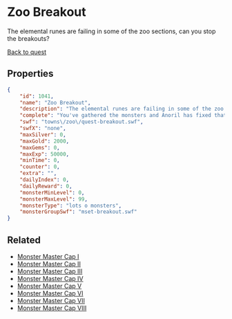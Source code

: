 # Zoo Breakout

The elemental runes are failing in some of the zoo sections, can you stop the breakouts?

[Back to quest](../quests.md)

## Properties

```json
{
    "id": 1041,
    "name": "Zoo Breakout",
    "description": "The elemental runes are failing in some of the zoo sections, can you stop the breakouts?",
    "complete": "You've gathered the monsters and Anoril has fixed that section... for now!",
    "swf": "towns\/zoo\/quest-breakout.swf",
    "swfX": "none",
    "maxSilver": 0,
    "maxGold": 2000,
    "maxGems": 0,
    "maxExp": 50000,
    "minTime": 0,
    "counter": 0,
    "extra": "",
    "dailyIndex": 0,
    "dailyReward": 0,
    "monsterMinLevel": 0,
    "monsterMaxLevel": 99,
    "monsterType": "lots o monsters",
    "monsterGroupSwf": "mset-breakout.swf"
}
```

## Related

- [Monster Master Cap I](../items/9437-monster-master-cap-i.md)
- [Monster Master Cap II](../items/9438-monster-master-cap-ii.md)
- [Monster Master Cap III](../items/9439-monster-master-cap-iii.md)
- [Monster Master Cap IV](../items/9440-monster-master-cap-iv.md)
- [Monster Master Cap V](../items/9441-monster-master-cap-v.md)
- [Monster Master Cap VI](../items/9442-monster-master-cap-vi.md)
- [Monster Master Cap VII](../items/9443-monster-master-cap-vii.md)
- [Monster Master Cap VIII](../items/9444-monster-master-cap-viii.md)

